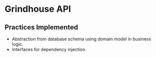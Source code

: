 # Grindhouse API

## Practices Implemented

- Abstraction from database schema using domain model in business logic.
- Interfaces for dependency injection.
